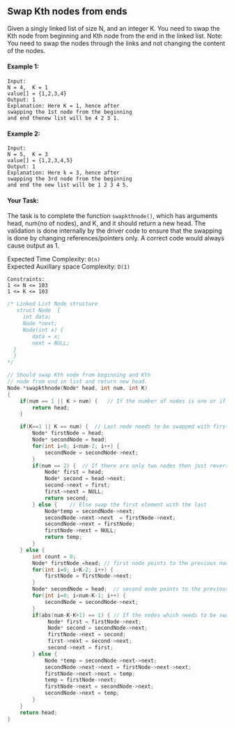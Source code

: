 ## Swap Kth nodes from ends

Given a singly linked list of size N, and an integer K. You need to swap the Kth node from beginning and Kth node from the end in the linked list.
Note: You need to swap the nodes through the links and not changing the content of the nodes.

#### Example 1:

```
Input:
N = 4,  K = 1
value[] = {1,2,3,4}
Output: 1
Explanation: Here K = 1, hence after
swapping the 1st node from the beginning
and end thenew list will be 4 2 3 1.
```

#### Example 2:

```
Input:
N = 5,  K = 3
value[] = {1,2,3,4,5}
Output: 1
Explanation: Here k = 3, hence after
swapping the 3rd node from the beginning
and end the new list will be 1 2 3 4 5.
```

#### Your Task:

The task is to complete the function `swapkthnode()`, which has arguments head, num(no of nodes), and K, and it should return a new head. The validation is done internally by the driver code to ensure that the swapping is done by changing references/pointers only. A correct code would always cause output as 1.

Expected Time Complexity: `O(n)`  
Expected Auxillary space Complexity: `O(1)`

```
Constraints:
1 <= N <= 103
1 <= K <= 103
```

```c++
/* Linked List Node structure
   struct Node  {
     int data;
     Node *next;
     Node(int x) {
        data = x;
        next = NULL;
  }
  }
*/

// Should swap Kth node from beginning and Kth
// node from end in list and return new head.
Node *swapkthnode(Node* head, int num, int K)
{
    if(num == 1 || K > num) {   // If the number of nodes is one or if k is greater than number of nodes
        return head;
    }

    if(K==1 || K == num) {  // Last node needs to be swapped with first
        Node* firstNode = head;
        Node* secondNode = head;
        for(int i=0; i<num-2; i++) {
            secondNode = secondNode->next;
        }
        if(num == 2) {  // If there are only two nodes then just reverse the list
            Node* first = head;
            Node* second = head->next;
            second->next = first;
            first->next = NULL;
            return second;
        } else {    // Else swap the first element with the last
            Node*temp = secondNode->next;
            secondNode->next->next  = firstNode->next;
            secondNode->next = firstNode;
            firstNode->next = NULL;
            return temp;
        }
    } else {
        int count = 0;
        Node* firstNode =head; // first node points to the previous node of first node which needs to be swapped
        for(int i=0; i<K-2; i++) {
            firstNode = firstNode->next;
        }
        Node* secondNode = head;  // second node points to the previous node of the second node which needs to be swapped
        for(int i=0; i<num-K-1; i++) {
            secondNode = secondNode->next;
        }
        if(abs(num-K-K+1) == 1) { // If the nodes which needs to be swapped are adjacent to each other
             Node* first = firstNode->next;
             Node* second = secondNode->next;
             firstNode->next = second;
             first->next = second->next;
             second->next = first;
        } else {
            Node *temp = secondNode->next->next;
            secondNode->next->next = firstNode->next->next;
            firstNode->next->next = temp;
            temp = firstNode->next;
            firstNode->next = secondNode->next;
            secondNode->next = temp;
        }
    }
    return head;
}
```

